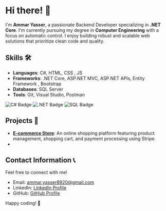 # Hi there! 👋

I'm **Ammar Yasser**, a passionate Backend Developer specializing in **.NET Core**. I'm currently pursuing my degree in **Computer Engineering** with a focus on automatic control. I enjoy building robust and scalable web solutions that prioritize clean code and quality.

## Skills 🛠️
- **Languages**: C#, HTML, CSS , JS
- **Frameworks**: .NET Core, ASP.NET MVC, ASP.NET APIs, Entity Framework , Bootstrap 
- **Databases**: SQL Server 
- **Tools**: Git, Visual Studio, Postman

![C# Badge](https://img.shields.io/badge/C%23-9B4CDB?style=flat&logo=csharp&logoColor=FFFFFF) ![.NET Badge](https://img.shields.io/badge/.NET-512BD4?style=flat&logo=.net&logoColor=FFFFFF) ![SQL Badge](https://img.shields.io/badge/SQL-0078D4?style=flat&logo=Microsoft-SQL-Server&logoColor=FFFFFF)

## Projects 🚀
- **[E-commerce Store](https://github.com/Ammar-Yasser8/Ecommerce-Store)**: An online shopping platform featuring product management, shopping cart, and payment processing using Stripe.
- 
## Contact Information 📞
Feel free to connect with me!
- Email: [ammar.yasser8920@gmail.com](mailto:ammar.yasser8920@gmail.com)
- LinkedIn: [LinkedIn Profile](https://www.linkedin.com/in/ammar-yasser-a01772250/)
- GitHub: [GitHub Profile](https://github.com/Ammar-Yasser8)



Happy coding! 🚀
